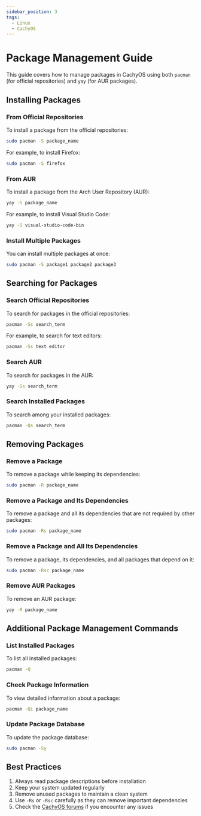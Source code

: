 ```yaml
---
sidebar_position: 3
tags:
  - Linux
  - CachyOS
---
```


# Package Management Guide

This guide covers how to manage packages in CachyOS using both `pacman` (for official repositories) and `yay` (for AUR packages).

## Installing Packages

### From Official Repositories

To install a package from the official repositories:

```bash
sudo pacman -S package_name
```

For example, to install Firefox:
```bash
sudo pacman -S firefox
```

### From AUR

To install a package from the Arch User Repository (AUR):

```bash
yay -S package_name
```

For example, to install Visual Studio Code:
```bash
yay -S visual-studio-code-bin
```

### Install Multiple Packages

You can install multiple packages at once:

```bash
sudo pacman -S package1 package2 package3
```

## Searching for Packages

### Search Official Repositories

To search for packages in the official repositories:

```bash
pacman -Ss search_term
```

For example, to search for text editors:
```bash
pacman -Ss text editor
```

### Search AUR

To search for packages in the AUR:

```bash
yay -Ss search_term
```

### Search Installed Packages

To search among your installed packages:

```bash
pacman -Qs search_term
```

## Removing Packages

### Remove a Package

To remove a package while keeping its dependencies:

```bash
sudo pacman -R package_name
```

### Remove a Package and Its Dependencies

To remove a package and all its dependencies that are not required by other packages:

```bash
sudo pacman -Rs package_name
```

### Remove a Package and All Its Dependencies

To remove a package, its dependencies, and all packages that depend on it:

```bash
sudo pacman -Rsc package_name
```

### Remove AUR Packages

To remove an AUR package:

```bash
yay -R package_name
```

## Additional Package Management Commands

### List Installed Packages

To list all installed packages:

```bash
pacman -Q
```

### Check Package Information

To view detailed information about a package:

```bash
pacman -Qi package_name
```

### Update Package Database

To update the package database:

```bash
sudo pacman -Sy
```

## Best Practices

1. Always read package descriptions before installation
2. Keep your system updated regularly
3. Remove unused packages to maintain a clean system
4. Use `-Rs` or `-Rsc` carefully as they can remove important dependencies
5. Check the [CachyOS forums](https://forum.cachyos.org/) if you encounter any issues 